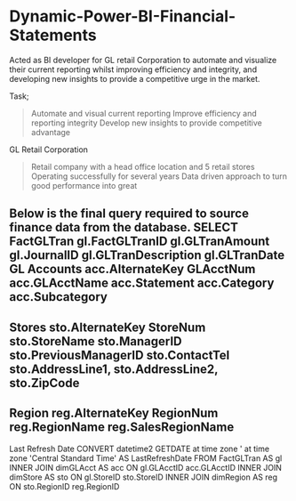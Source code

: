 # Dynamic-Power-BI-Financial-Statements
Acted as BI developer for GL retail Corporation to automate and visualize their current reporting whilst improving efficiency and integrity, and developing new insights to provide a competitive urge in the market.  

Task;
> Automate and visual current reporting
> Improve efficiency and reporting integrity
> Develop new insights to provide competitive advantage

GL Retail Corporation
> Retail company with a head office location and 5 retail stores
> Operating successfully for several years
> Data driven approach to turn good performance into great

Below is the final query required to source finance data from the database.
SELECT
FactGLTran
gl.FactGLTranID
gl.GLTranAmount
gl.JournalID
gl.GLTranDescription
gl.GLTranDate
GL Accounts
acc.AlternateKey
GLAcctNum
acc.GLAcctName
acc.Statement
acc.Category
acc.Subcategory
--
Stores
sto.AlternateKey
StoreNum
sto.StoreName
sto.ManagerID
sto.PreviousManagerID
sto.ContactTel
sto.AddressLine1,
sto.AddressLine2,
sto.ZipCode
--
Region
reg.AlternateKey
RegionNum
reg.RegionName
reg.SalesRegionName
--
Last Refresh Date
CONVERT
datetime2 GETDATE at time zone ' at time zone 'Central Standard Time' AS LastRefreshDate
FROM
FactGLTran AS gl
INNER
JOIN dimGLAcct AS acc ON gl.GLAcctID acc.GLAcctID
INNER
JOIN dimStore AS sto ON gl.StoreID sto.StoreID
INNER
JOIN dimRegion AS reg ON sto.RegionID reg.RegionID
